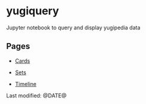# yugiquery
Jupyter notebook to query and display yugipedia data

## Pages

* [Cards](Cards.html)
* [Sets](Sets.html)

* [Timeline](Timeline.html)

Last modified: @DATE@
